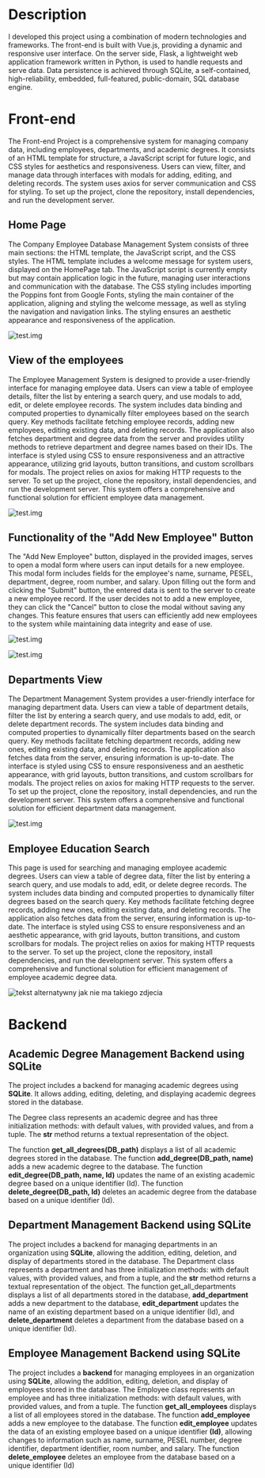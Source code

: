 # Description

I developed this project using a combination of modern technologies and frameworks. The front-end is built with Vue.js, providing a dynamic and responsive user interface. On the server side, Flask, a lightweight web application framework written in Python, is used to handle requests and serve data. Data persistence is achieved through SQLite, a self-contained, high-reliability, embedded, full-featured, public-domain, SQL database engine.

# Front-end

The Front-end Project is a comprehensive system for managing company data, including employees, departments, and academic degrees. It consists of an HTML template for structure, a JavaScript script for future logic, and CSS styles for aesthetics and responsiveness. Users can view, filter, and manage data through interfaces with modals for adding, editing, and deleting records. The system uses axios for server communication and CSS for styling. To set up the project, clone the repository, install dependencies, and run the development server.

## Home Page

The Company Employee Database Management System consists of three main sections: the HTML template, the JavaScript script, and the CSS styles. The HTML template includes a welcome message for system users, displayed on the HomePage tab. The JavaScript script is currently empty but may contain application logic in the future, managing user interactions and communication with the database. The CSS styling includes importing the Poppins font from Google Fonts, styling the main container of the application, aligning and styling the welcome message, as well as styling the navigation and navigation links. The styling ensures an aesthetic appearance and responsiveness of the application.

![test.img](./img/home.png)

## View of the employees

The Employee Management System is designed to provide a user-friendly interface for managing employee data. Users can view a table of employee details, filter the list by entering a search query, and use modals to add, edit, or delete employee records. The system includes data binding and computed properties to dynamically filter employees based on the search query. Key methods facilitate fetching employee records, adding new employees, editing existing data, and deleting records. The application also fetches department and degree data from the server and provides utility methods to retrieve department and degree names based on their IDs. The interface is styled using CSS to ensure responsiveness and an attractive appearance, utilizing grid layouts, button transitions, and custom scrollbars for modals. The project relies on axios for making HTTP requests to the server. To set up the project, clone the repository, install dependencies, and run the development server. This system offers a comprehensive and functional solution for efficient employee data management.

![test.img](./img/add.png)

## Functionality of the "Add New Employee" Button
The "Add New Employee" button, displayed in the provided images, serves to open a modal form where users can input details for a new employee. This modal form includes fields for the employee's name, surname, PESEL, department, degree, room number, and salary. Upon filling out the form and clicking the "Submit" button, the entered data is sent to the server to create a new employee record. If the user decides not to add a new employee, they can click the "Cancel" button to close the modal without saving any changes. This feature ensures that users can efficiently add new employees to the system while maintaining data integrity and ease of use.

![test.img](./img/add_new.png)

![test.img](./img/add2.png)

## Departments View

The Department Management System provides a user-friendly interface for managing department data. Users can view a table of department details, filter the list by entering a search query, and use modals to add, edit, or delete department records. The system includes data binding and computed properties to dynamically filter departments based on the search query. Key methods facilitate fetching department records, adding new ones, editing existing data, and deleting records. The application also fetches data from the server, ensuring information is up-to-date. The interface is styled using CSS to ensure responsiveness and an aesthetic appearance, with grid layouts, button transitions, and custom scrollbars for modals. The project relies on axios for making HTTP requests to the server. To set up the project, clone the repository, install dependencies, and run the development server. This system offers a comprehensive and functional solution for efficient department data management.

![test.img](./img/Departments_View.png)

## Employee Education Search

This page is used for searching and managing employee academic degrees. Users can view a table of degree data, filter the list by entering a search query, and use modals to add, edit, or delete degree records. The system includes data binding and computed properties to dynamically filter degrees based on the search query. Key methods facilitate fetching degree records, adding new ones, editing existing data, and deleting records. The application also fetches data from the server, ensuring information is up-to-date. The interface is styled using CSS to ensure responsiveness and an aesthetic appearance, with grid layouts, button transitions, and custom scrollbars for modals. The project relies on axios for making HTTP requests to the server. To set up the project, clone the repository, install dependencies, and run the development server. This system offers a comprehensive and functional solution for efficient management of employee academic degree data.

![tekst alternatywny jak nie ma takiego zdjecia](./img/employee.png)

# Backend
## Academic Degree Management Backend using SQLite
The project includes a backend for managing academic degrees using <strong>SQLite</strong>. It allows adding, editing, deleting, and displaying academic degrees stored in the database.

The Degree class represents an academic degree and has three initialization methods: with default values, with provided values, and from a tuple. The <strong>str</strong> method returns a textual representation of the object.

The function <strong>get_all_degrees(DB_path)</strong> displays a list of all academic degrees stored in the database. The function <strong>add_degree(DB_path, name)</strong> adds a new academic degree to the database. The function <strong>edit_degree(DB_path, name, Id)</strong> updates the name of an existing academic degree based on a unique identifier (Id). The function <strong>delete_degree(DB_path, Id)</strong> deletes an academic degree from the database based on a unique identifier (Id).

## Department Management Backend using SQLite
The project includes a backend for managing departments in an organization using <strong>SQLite</strong>, allowing the addition, editing, deletion, and display of departments stored in the database. The Department class represents a department and has three initialization methods: with default values, with provided values, and from a tuple, and the <strong>str</strong> method returns a textual representation of the object. The function get_all_departments displays a list of all departments stored in the database, <strong>add_department</strong> adds a new department to the database, <strong>edit_department</strong> updates the name of an existing department based on a unique identifier (Id), and <strong>delete_department</strong> deletes a department from the database based on a unique identifier (Id).

## Employee Management Backend using SQLite
The project includes a <strong> backend </strong> for managing employees in an organization using <strong>SQLite</strong>, allowing the addition, editing, deletion, and display of employees stored in the database. The Employee class represents an employee and has three initialization methods: with default values, with provided values, and from a tuple. The function <strong>get_all_employees</strong> displays a list of all employees stored in the database. The function <strong>add_employee</strong> adds a new employee to the database. The function <strong>edit_employee</strong> updates the data of an existing employee based on a unique identifier <strong>(Id)</strong>, allowing changes to information such as name, surname, PESEL number, degree identifier, department identifier, room number, and salary. The function <strong>delete_employee</strong> deletes an employee from the database based on a unique identifier (Id)